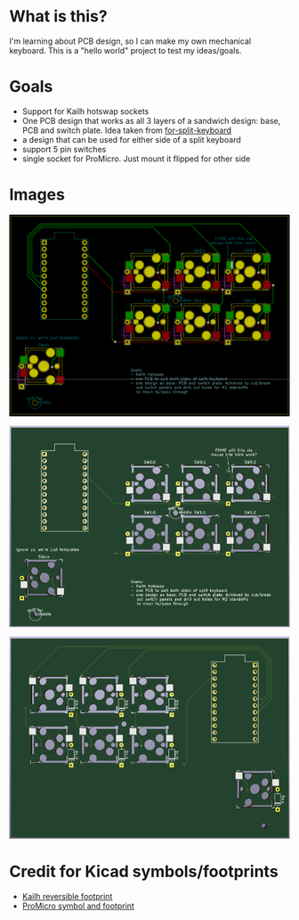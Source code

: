 # What is this?
I'm learning about PCB design, so I can make my own mechanical keyboard. This
is a "hello world" project to test my ideas/goals.

# Goals
- Support for Kailh hotswap sockets
- One PCB design that works as all 3 layers of a sandwich design: base, PCB and
    switch plate. Idea taken from [for-split-keyboard](https://github.com/peej/for-split-keyboard)
- a design that can be used for either side of a split keyboard
- support 5 pin switches
- single socket for ProMicro. Just mount it flipped for other side

# Images
![pcb design](./image/pcb-design.png)


![pcb front render](./image/pcb-front-render.png)


![pcb back render](./image/pcb-back-render.png)

# Credit for Kicad symbols/footprints
- [Kailh reversible footprint](https://github.com/daprice/keyswitches.pretty/blob/master/Kailh_socket_reversible.kicad_mod)
- [ProMicro symbol and footprint](https://github.com/Biacco42/ProMicroKiCad)
